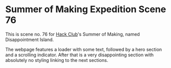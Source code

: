 # Summer of Making Expedition Scene 76
This is scene no. 76 for [Hack Club](https://hackclub.com/)'s Summer of Making, named Disappointment Island.

The webpage features a loader with some text, followed by a hero section and a scrolling indicator. After that is a very disappointing section with absolutely no styling linking to the next sections.
